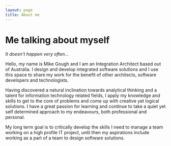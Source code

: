 ```yaml
---
layout: page
title: About me
---
```

# Me talking about myself

*It doesn't happen very often...*

Hello, my name is Mike Gough and I am an Integration Architect based out of Australia. I design and develop integrated software solutions and I use this space to share my work for the benefit of other architects, software developers and technologists.

Having discovered a natural inclination towards analytical thinking and a talent for information technology related fields, I apply my knowledge and skills to get to the core of problems and come up with creative yet logical solutions. I have a great passion for learning and continue to take a quiet yet self determined approach to my endeavours, both professional and personal.

My long term goal is to critically develop the skills I need to manage a team working on a high profile IT project, until then my aspirations include working as a part of a team to design software solutions.
